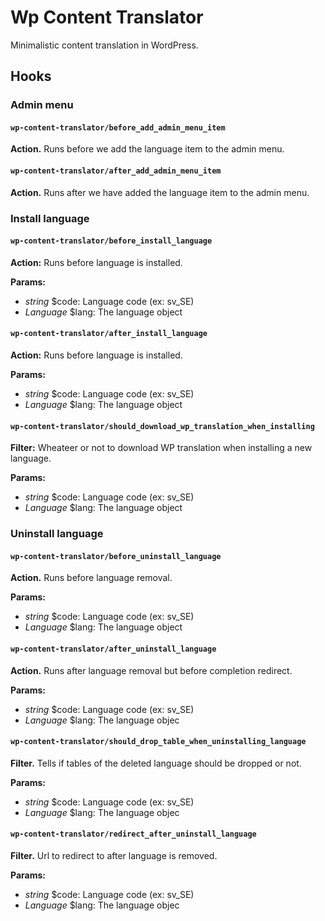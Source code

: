 # Wp Content Translator

Minimalistic content translation in WordPress.

## Hooks

### Admin menu

#### ```wp-content-translator/before_add_admin_menu_item```
**Action.** Runs before we add the language item to the admin menu.

#### ```wp-content-translator/after_add_admin_menu_item```
**Action.** Runs after we have added the language item to the admin menu.

### Install language

#### ```wp-content-translator/before_install_language```
**Action:** Runs before language is installed.

**Params:**

- *string* $code: Language code (ex: sv_SE)
- *Language* $lang: The language object

#### ```wp-content-translator/after_install_language```
**Action:** Runs before language is installed.

**Params:**

- *string* $code: Language code (ex: sv_SE)
- *Language* $lang: The language object

#### ```wp-content-translator/should_download_wp_translation_when_installing```
**Filter:** Wheateer or not to download WP translation when installing a new language.

**Params:**

- *string* $code: Language code (ex: sv_SE)
- *Language* $lang: The language object

### Uninstall language

#### ```wp-content-translator/before_uninstall_language```
**Action.** Runs before language removal.

**Params:**

- *string* $code: Language code (ex: sv_SE)
- *Language* $lang: The language object

#### ```wp-content-translator/after_uninstall_language```
**Action.** Runs after language removal but before completion redirect.

**Params:**

- *string* $code: Language code (ex: sv_SE)
- *Language* $lang: The language objec

#### ```wp-content-translator/should_drop_table_when_uninstalling_language```
**Filter.** Tells if tables of the deleted language should be dropped or not.

**Params:**

- *string* $code: Language code (ex: sv_SE)
- *Language* $lang: The language objec

#### ```wp-content-translator/redirect_after_uninstall_language```
**Filter.** Url to redirect to after language is removed.

**Params:**

- *string* $code: Language code (ex: sv_SE)
- *Language* $lang: The language objec
